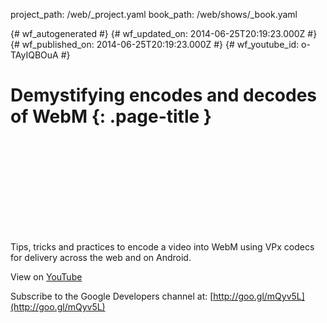 project_path: /web/_project.yaml
book_path: /web/shows/_book.yaml

{# wf_autogenerated #}
{# wf_updated_on: 2014-06-25T20:19:23.000Z #}
{# wf_published_on: 2014-06-25T20:19:23.000Z #}
{# wf_youtube_id: o-TAyIQBOuA #}

# Demystifying encodes and decodes of WebM {: .page-title }


<div class="video-wrapper">
  <iframe class="devsite-embedded-youtube-video" data-video-id="o-TAyIQBOuA"
          data-autohide="1" data-showinfo="0" frameborder="0" allowfullscreen>
  </iframe>
</div>

Tips, tricks and practices to encode a video into WebM using VPx codecs for delivery across the web and on Android.

View on [YouTube](https://youtu.be/o-TAyIQBOuA)

Subscribe to the Google Developers channel at: [http://goo.gl/mQyv5L](http://goo.gl/mQyv5L)

